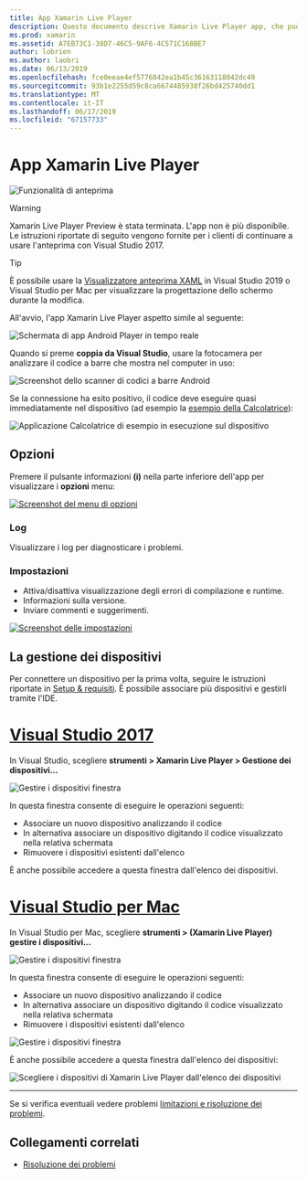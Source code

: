 ```yaml
---
title: App Xamarin Live Player
description: Questo documento descrive Xamarin Live Player app, che può essere utilizzato per visualizzare in anteprima le modifiche al codice in tempo reale nel dispositivo. Viene illustrato il programma di installazione, esempi, i log, impostazioni, gestione dei dispositivi e altro ancora.
ms.prod: xamarin
ms.assetid: A7EB73C1-38D7-46C5-9AF6-4C571C168BE7
author: lobrien
ms.author: laobri
ms.date: 06/13/2019
ms.openlocfilehash: fce0eeae4ef5776842ea1b45c36163118042dc49
ms.sourcegitcommit: 93b1e2255d59c8ca6674485938f26bd425740dd1
ms.translationtype: MT
ms.contentlocale: it-IT
ms.lasthandoff: 06/17/2019
ms.locfileid: "67157733"
---
```

# <a name="xamarin-live-player-app"></a>App Xamarin Live Player

![Funzionalità di anteprima](~/media/shared/preview.png)

> [!WARNING]
> Xamarin Live Player Preview è stata terminata. L'app non è più disponibile. Le istruzioni riportate di seguito vengono fornite per i clienti di continuare a usare l'anteprima con Visual Studio 2017.

> [!TIP]
> È possibile usare la [Visualizzatore anteprima XAML](~/xamarin-forms/xaml/xaml-previewer/index.md) in Visual Studio 2019 o Visual Studio per Mac per visualizzare la progettazione dello schermo durante la modifica.

All'avvio, l'app Xamarin Live Player aspetto simile al seguente:

![Schermata di app Android Player in tempo reale](player-images/app-android-sml.png)

Quando si preme **coppia da Visual Studio**, usare la fotocamera per analizzare il codice a barre che mostra nel computer in uso:

![Screenshot dello scanner di codici a barre Android](player-images/scan-android-sml.png)

Se la connessione ha esito positivo, il codice deve eseguire quasi immediatamente nel dispositivo (ad esempio la [esempio della Calcolatrice](https://developer.xamarin.com/samples/mobile/LivePlayer/BasicCalculator)):

![Applicazione Calcolatrice di esempio in esecuzione sul dispositivo](player-images/basic-calculator-sml.png)

## <a name="options"></a>Opzioni

Premere il pulsante informazioni **(i)** nella parte inferiore dell'app per visualizzare i **opzioni** menu:

[![Screenshot del menu di opzioni](player-images/options-sml.png)](player-images/options.png#lightbox)

### <a name="logs"></a>Log

Visualizzare i log per diagnosticare i problemi.

### <a name="settings"></a>Impostazioni

- Attiva/disattiva visualizzazione degli errori di compilazione e runtime.
- Informazioni sulla versione.
- Inviare commenti e suggerimenti.

[![Screenshot delle impostazioni](player-images/settings-sml.png)](player-images/settings.png#lightbox)

## <a name="managing-devices"></a>La gestione dei dispositivi

Per connettere un dispositivo per la prima volta, seguire le istruzioni riportate in [Setup & requisiti](~/tools/live-player/install.md). È possibile associare più dispositivi e gestirli tramite l'IDE.

# <a name="visual-studio-2017tabwindows"></a>[Visual Studio 2017](#tab/windows)

In Visual Studio, scegliere **strumenti > Xamarin Live Player > Gestione dei dispositivi...**

![Gestire i dispositivi finestra](player-images/manage-tools-menu-vs.png)

In questa finestra consente di eseguire le operazioni seguenti:

- Associare un nuovo dispositivo analizzando il codice
- In alternativa associare un dispositivo digitando il codice visualizzato nella relativa schermata
- Rimuovere i dispositivi esistenti dall'elenco

È anche possibile accedere a questa finestra dall'elenco dei dispositivi.

# <a name="visual-studio-for-mactabmacos"></a>[Visual Studio per Mac](#tab/macos)

In Visual Studio per Mac, scegliere **strumenti > (Xamarin Live Player) gestire i dispositivi...**

![Gestire i dispositivi finestra](player-images/manage-tools-menu.png)

In questa finestra consente di eseguire le operazioni seguenti:

- Associare un nuovo dispositivo analizzando il codice
- In alternativa associare un dispositivo digitando il codice visualizzato nella relativa schermata
- Rimuovere i dispositivi esistenti dall'elenco

![Gestire i dispositivi finestra](player-images/manage.png)

È anche possibile accedere a questa finestra dall'elenco dei dispositivi:

![Scegliere i dispositivi di Xamarin Live Player dall'elenco dei dispositivi](player-images/manage-device-menu.png)

-----

Se si verifica eventuali vedere problemi [limitazioni e risoluzione dei problemi](~/tools/live-player/troubleshooting.md).

## <a name="related-links"></a>Collegamenti correlati

- [Risoluzione dei problemi](~/tools/live-player/troubleshooting.md)

